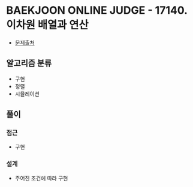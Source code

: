 # BAEKJOON ONLINE JUDGE - 17140. 이차원 배열과 연산

- [문제출처](https://www.acmicpc.net/problem/17140 '17140. 이차원 배열과 연산')

## 알고리즘 분류

- 구현
- 정렬
- 시뮬레이션

## 풀이

### 접근

- 구현

### 설계

- 주어진 조건에 따라 구현
